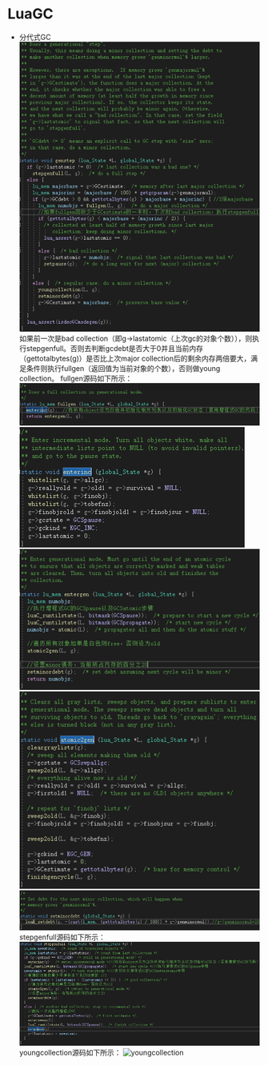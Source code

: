 # LuaGC
+ 分代式GC
![gengc](./picture/gengc.png)
如果前一次是bad collection（即g->lastatomic（上次gc的对象个数）），则执行stepgenfull。否则去判断gcdebt是否大于0并且当前内存（gettotalbytes(g)）是否比上次major collection后的剩余内存两倍要大，满足条件则执行fullgen（返回值为当前对象的个数），否则做young collection。
fullgen源码如下所示：
![fullgen](./picture/fullgen.png)
![enterinc](./picture/enterinc.png)
![entergen](./picture/entergen.png)
![atomic2gen](./picture/atomic2gen.png)
![setminordebt](./picture/setminordebt.png)
stepgenfull源码如下所示：
![stepgenfull](./picture/stepgenfull.png)
youngcollection源码如下所示：
![youngcollection](./picture/youngcollection.png)